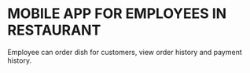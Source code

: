 # MOBILE APP FOR EMPLOYEES IN RESTAURANT

Employee can order dish for customers, view order history and payment history.
